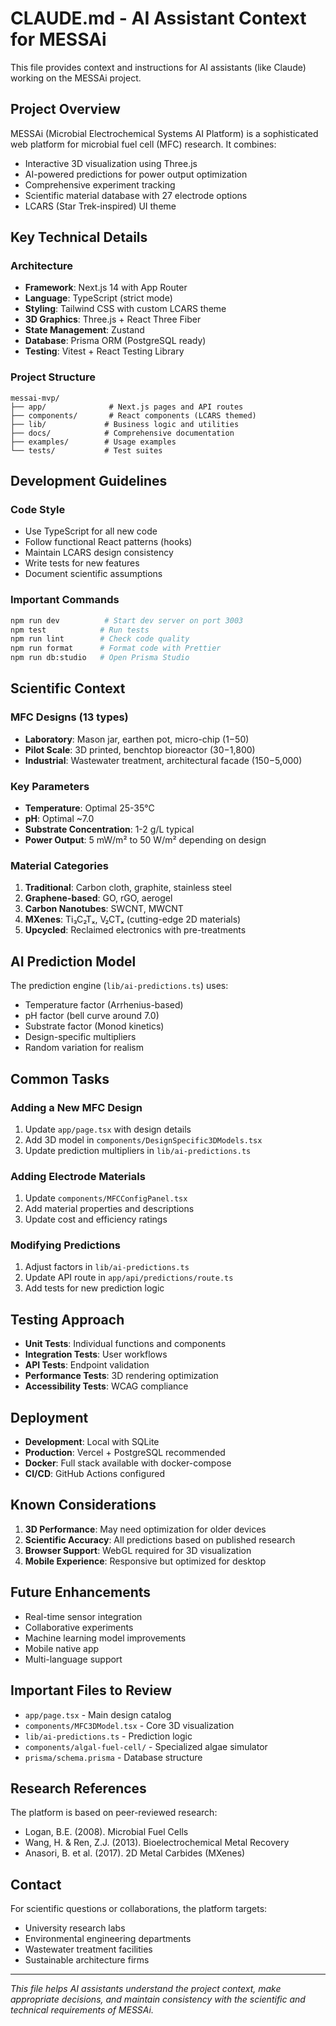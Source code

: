 # CLAUDE.md - AI Assistant Context for MESSAi

This file provides context and instructions for AI assistants (like Claude) working on the MESSAi project.

## Project Overview

MESSAi (Microbial Electrochemical Systems AI Platform) is a sophisticated web platform for microbial fuel cell (MFC) research. It combines:
- Interactive 3D visualization using Three.js
- AI-powered predictions for power output optimization
- Comprehensive experiment tracking
- Scientific material database with 27 electrode options
- LCARS (Star Trek-inspired) UI theme

## Key Technical Details

### Architecture
- **Framework**: Next.js 14 with App Router
- **Language**: TypeScript (strict mode)
- **Styling**: Tailwind CSS with custom LCARS theme
- **3D Graphics**: Three.js + React Three Fiber
- **State Management**: Zustand
- **Database**: Prisma ORM (PostgreSQL ready)
- **Testing**: Vitest + React Testing Library

### Project Structure
```
messai-mvp/
├── app/              # Next.js pages and API routes
├── components/       # React components (LCARS themed)
├── lib/             # Business logic and utilities
├── docs/            # Comprehensive documentation
├── examples/        # Usage examples
└── tests/           # Test suites
```

## Development Guidelines

### Code Style
- Use TypeScript for all new code
- Follow functional React patterns (hooks)
- Maintain LCARS design consistency
- Write tests for new features
- Document scientific assumptions

### Important Commands
```bash
npm run dev          # Start dev server on port 3003
npm test            # Run tests
npm run lint        # Check code quality
npm run format      # Format code with Prettier
npm run db:studio   # Open Prisma Studio
```

## Scientific Context

### MFC Designs (13 types)
- **Laboratory**: Mason jar, earthen pot, micro-chip ($1-$50)
- **Pilot Scale**: 3D printed, benchtop bioreactor ($30-$1,800)
- **Industrial**: Wastewater treatment, architectural facade ($150-$5,000)

### Key Parameters
- **Temperature**: Optimal 25-35°C
- **pH**: Optimal ~7.0
- **Substrate Concentration**: 1-2 g/L typical
- **Power Output**: 5 mW/m² to 50 W/m² depending on design

### Material Categories
1. **Traditional**: Carbon cloth, graphite, stainless steel
2. **Graphene-based**: GO, rGO, aerogel
3. **Carbon Nanotubes**: SWCNT, MWCNT
4. **MXenes**: Ti₃C₂Tₓ, V₂CTₓ (cutting-edge 2D materials)
5. **Upcycled**: Reclaimed electronics with pre-treatments

## AI Prediction Model

The prediction engine (`lib/ai-predictions.ts`) uses:
- Temperature factor (Arrhenius-based)
- pH factor (bell curve around 7.0)
- Substrate factor (Monod kinetics)
- Design-specific multipliers
- Random variation for realism

## Common Tasks

### Adding a New MFC Design
1. Update `app/page.tsx` with design details
2. Add 3D model in `components/DesignSpecific3DModels.tsx`
3. Update prediction multipliers in `lib/ai-predictions.ts`

### Adding Electrode Materials
1. Update `components/MFCConfigPanel.tsx`
2. Add material properties and descriptions
3. Update cost and efficiency ratings

### Modifying Predictions
1. Adjust factors in `lib/ai-predictions.ts`
2. Update API route in `app/api/predictions/route.ts`
3. Add tests for new prediction logic

## Testing Approach

- **Unit Tests**: Individual functions and components
- **Integration Tests**: User workflows
- **API Tests**: Endpoint validation
- **Performance Tests**: 3D rendering optimization
- **Accessibility Tests**: WCAG compliance

## Deployment

- **Development**: Local with SQLite
- **Production**: Vercel + PostgreSQL recommended
- **Docker**: Full stack available with docker-compose
- **CI/CD**: GitHub Actions configured

## Known Considerations

1. **3D Performance**: May need optimization for older devices
2. **Scientific Accuracy**: All predictions based on published research
3. **Browser Support**: WebGL required for 3D visualization
4. **Mobile Experience**: Responsive but optimized for desktop

## Future Enhancements

- Real-time sensor integration
- Collaborative experiments
- Machine learning model improvements
- Mobile native app
- Multi-language support

## Important Files to Review

- `app/page.tsx` - Main design catalog
- `components/MFC3DModel.tsx` - Core 3D visualization
- `lib/ai-predictions.ts` - Prediction logic
- `components/algal-fuel-cell/` - Specialized algae simulator
- `prisma/schema.prisma` - Database structure

## Research References

The platform is based on peer-reviewed research:
- Logan, B.E. (2008). Microbial Fuel Cells
- Wang, H. & Ren, Z.J. (2013). Bioelectrochemical Metal Recovery
- Anasori, B. et al. (2017). 2D Metal Carbides (MXenes)

## Contact

For scientific questions or collaborations, the platform targets:
- University research labs
- Environmental engineering departments
- Wastewater treatment facilities
- Sustainable architecture firms

---

*This file helps AI assistants understand the project context, make appropriate decisions, and maintain consistency with the scientific and technical requirements of MESSAi.*